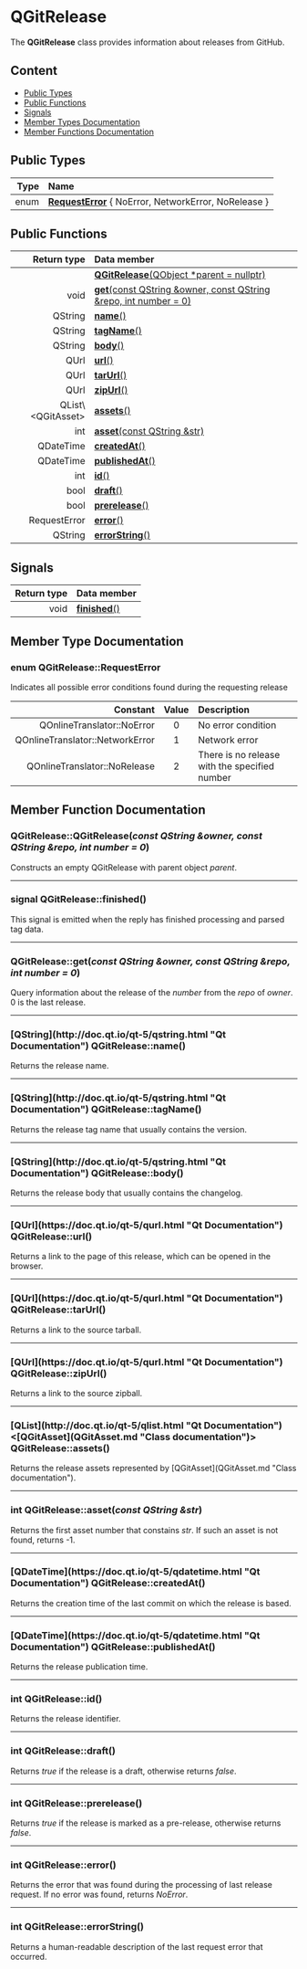 # QGitRelease

The **QGitRelease** class provides information about releases from GitHub.

## Content

- [Public Types](#public-types)
- [Public Functions](#public-functions)
- [Signals](#signals)
- [Member Types Documentation](#member-types-documentation)
- [Member Functions Documentation](#member-functions-documentation)

## Public Types

| Type | Name                                                                    |
| ---: | :---------------------------------------------------------------------- |
| enum | [**RequestError**](#request-error) { NoError, NetworkError, NoRelease } |

## Public Functions

|           Return type | Data member                                                                |
| --------------------: | :------------------------------------------------------------------------- |
|                       | [**QGitRelease**(QObject \*parent = nullptr)](#constructor)                |
|                  void | [**get**(const QString &owner, const QString &repo, int number = 0)](#get) |
|               QString | [**name**()](#name)                                                        |
|               QString | [**tagName**()](#tag-name)                                                 |
|               QString | [**body**()](#body)                                                        |
|                  QUrl | [**url**()](#url)                                                          |
|                  QUrl | [**tarUrl**()](#tar-url)                                                   |
|                  QUrl | [**zipUrl**()](#zip-url)                                                   |
| QList\\&lt;QGitAsset> | [**assets**()](#assets)                                                    |
|                   int | [**asset**(const QString &str)](#asset)                                    |
|             QDateTime | [**createdAt**()](#created-at)                                             |
|             QDateTime | [**publishedAt**()](#published-at)                                         |
|                   int | [**id**()](#id)                                                            |
|                  bool | [**draft**()](#draft)                                                      |
|                  bool | [**prerelease**()](#prerelease)                                            |
|          RequestError | [**error**()](#error)                                                      |
|               QString | [**errorString**()](#error-string)                                         |

## Signals

| Return type | Data member                 |
| ----------: | :-------------------------- |
|        void | [**finished**()](#finished) |

## Member Type Documentation

### <a id='request-error'/> enum QGitRelease::RequestError

Indicates all possible error conditions found during the requesting release

|                        Constant | Value | Description                                   |
| ------------------------------: | :---: | :-------------------------------------------- |
|      QOnlineTranslator::NoError |   0   | No error condition                            |
| QOnlineTranslator::NetworkError |   1   | Network error                                 |
|    QOnlineTranslator::NoRelease |   2   | There is no release with the specified number |

## Member Function Documentation

### <a id='constructor'/> QGitRelease::QGitRelease(_const QString &owner, const QString &repo, int number = 0_)

Constructs an empty QGitRelease with parent object _parent_.

---

### <a id='finished'/> signal QGitRelease::finished()

This signal is emitted when the reply has finished processing and parsed tag data.

---

### <a id='get'/> QGitRelease::get(_const QString &owner, const QString &repo, int number = 0_)

Query information about the release of the _number_ from the _repo_ of _owner_. 0 is the last release.

---

### <a id='name'/> \[QString](http&#x3A;//doc.qt.io/qt-5/qstring.html "Qt Documentation") QGitRelease::name()

Returns the release name.

---

### <a id='tag-name'/> \[QString](http&#x3A;//doc.qt.io/qt-5/qstring.html "Qt Documentation") QGitRelease::tagName()

Returns the release tag name that usually contains the version.

---

### <a id='body'/> \[QString](http&#x3A;//doc.qt.io/qt-5/qstring.html "Qt Documentation") QGitRelease::body()

Returns the release body that usually contains the changelog.

---

### <a id='url'/> \[QUrl](https&#x3A;//doc.qt.io/qt-5/qurl.html "Qt Documentation") QGitRelease::url()

Returns a link to the page of this release, which can be opened in the browser.

---

### <a id='tar-url'/> \[QUrl](https&#x3A;//doc.qt.io/qt-5/qurl.html "Qt Documentation") QGitRelease::tarUrl()

Returns a link to the source tarball.

---

### <a id='zip-url'/> \[QUrl](https&#x3A;//doc.qt.io/qt-5/qurl.html "Qt Documentation") QGitRelease::zipUrl()

Returns a link to the source zipball.

---

### <a id='assets'/> \[QList](http&#x3A;//doc.qt.io/qt-5/qlist.html "Qt Documentation")&lt;\[QGitAsset](QGitAsset.md "Class documentation")> QGitRelease::assets()

Returns the release assets represented by \[QGitAsset](QGitAsset.md "Class documentation").

---

### <a id='asset'/> int QGitRelease::asset(_const QString &str_)

Returns the first asset number that constains _str_. If such an asset is not found, returns -1.

---

### <a id='created-at'/> \[QDateTime](https&#x3A;//doc.qt.io/qt-5/qdatetime.html "Qt Documentation") QGitRelease::createdAt()

Returns the creation time of the last commit on which the release is based.

---

### <a id='published-at'/> \[QDateTime](https&#x3A;//doc.qt.io/qt-5/qdatetime.html "Qt Documentation") QGitRelease::publishedAt()

Returns the release publication time.

---

### <a id='id'/> int QGitRelease::id()

Returns the release identifier.

---

### <a id='draft'/> int QGitRelease::draft()

Returns _true_ if the release is a draft, otherwise returns _false_.

---

### <a id='prerelease'/> int QGitRelease::prerelease()

Returns _true_ if the release is marked as a pre-release, otherwise returns _false_.

---

### <a id='error'/> int QGitRelease::error()

Returns the error that was found during the processing of last release request. If no error was found, returns _NoError_.

---

### <a id='error-string'/> int QGitRelease::errorString()

Returns a human-readable description of the last request error that occurred.
